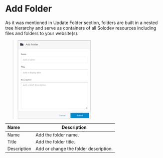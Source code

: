 # Add Folder

As it was mentioned in Update Folder section, folders are built in a nested tree hierarchy and serve as containers of all Solodev resources including files and folders to your website(s).

><img src="../../../../images/documents11.jpg" alt="documents11" style="width: 50%; display: block"></a>

**Name** | **Description**
:--- | ---
Name | Add the folder name.
Title | Add the folder title.
Description | Add or change the folder description.
